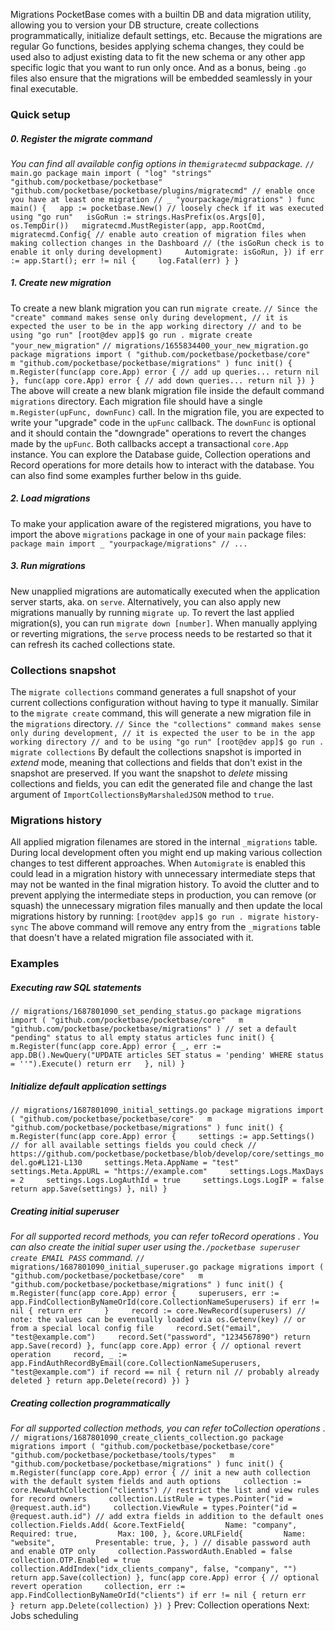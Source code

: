 Migrations
PocketBase comes with a builtin DB and data migration utility, allowing you to version your DB structure, create collections programmatically, initialize default settings, etc.
Because the migrations are regular Go functions, besides applying schema changes, they could be used also to adjust existing data to fit the new schema or any other app specific logic that you want to run only once.
And as a bonus, being `.go` files also ensure that the migrations will be embedded seamlessly in your final executable.
###  Quick setup 
#####  0. Register the migrate command 
_You can find all available config options in the`migratecmd` subpackage._
`// main.go package main import ( "log" "strings" "github.com/pocketbase/pocketbase" "github.com/pocketbase/pocketbase/plugins/migratecmd" // enable once you have at least one migration // _ "yourpackage/migrations" ) func main() {   app := pocketbase.New() // loosely check if it was executed using "go run"   isGoRun := strings.HasPrefix(os.Args[0], os.TempDir())   migratecmd.MustRegister(app, app.RootCmd, migratecmd.Config{ // enable auto creation of migration files when making collection changes in the Dashboard // (the isGoRun check is to enable it only during development)     Automigrate: isGoRun, }) if err := app.Start(); err != nil {     log.Fatal(err) } }`
#####  1. Create new migration 
To create a new blank migration you can run `migrate create`.
`// Since the "create" command makes sense only during development, // it is expected the user to be in the app working directory // and to be using "go run" [root@dev app]$ go run . migrate create "your_new_migration"`
`// migrations/1655834400_your_new_migration.go package migrations import ( "github.com/pocketbase/pocketbase/core"   m "github.com/pocketbase/pocketbase/migrations" ) func init() {   m.Register(func(app core.App) error { // add up queries... return nil }, func(app core.App) error { // add down queries... return nil }) }`
The above will create a new blank migration file inside the default command `migrations` directory.
Each migration file should have a single `m.Register(upFunc, downFunc)` call.
In the migration file, you are expected to write your "upgrade" code in the `upFunc` callback. The `downFunc` is optional and it should contain the "downgrade" operations to revert the changes made by the `upFunc`. Both callbacks accept a transactional `core.App` instance.
You can explore the Database guide, Collection operations and Record operations for more details how to interact with the database. You can also find some examples further below in ths guide.
#####  2. Load migrations 
To make your application aware of the registered migrations, you have to import the above `migrations` package in one of your `main` package files:
`package main import _ "yourpackage/migrations" // ...`
#####  3. Run migrations 
New unapplied migrations are automatically executed when the application server starts, aka. on `serve`.
Alternatively, you can also apply new migrations manually by running `migrate up`. To revert the last applied migration(s), you can run `migrate down [number]`. When manually applying or reverting migrations, the `serve` process needs to be restarted so that it can refresh its cached collections state.
###  Collections snapshot 
The `migrate collections` command generates a full snapshot of your current collections configuration without having to type it manually. Similar to the `migrate create` command, this will generate a new migration file in the `migrations` directory.
`// Since the "collections" command makes sense only during development, // it is expected the user to be in the app working directory // and to be using "go run" [root@dev app]$ go run . migrate collections`
By default the collections snapshot is imported in _extend_ mode, meaning that collections and fields that don't exist in the snapshot are preserved. If you want the snapshot to _delete_ missing collections and fields, you can edit the generated file and change the last argument of `ImportCollectionsByMarshaledJSON` method to `true`.
###  Migrations history 
All applied migration filenames are stored in the internal `_migrations` table. During local development often you might end up making various collection changes to test different approaches. When `Automigrate` is enabled this could lead in a migration history with unnecessary intermediate steps that may not be wanted in the final migration history.
To avoid the clutter and to prevent applying the intermediate steps in production, you can remove (or squash) the unnecessary migration files manually and then update the local migrations history by running:
`[root@dev app]$ go run . migrate history-sync`
The above command will remove any entry from the `_migrations` table that doesn't have a related migration file associated with it.
###  Examples 
#####  Executing raw SQL statements 
`// migrations/1687801090_set_pending_status.go package migrations import ( "github.com/pocketbase/pocketbase/core"   m "github.com/pocketbase/pocketbase/migrations" ) // set a default "pending" status to all empty status articles func init() {   m.Register(func(app core.App) error { _, err := app.DB().NewQuery("UPDATE articles SET status = 'pending' WHERE status = ''").Execute() return err   }, nil) }`
#####  Initialize default application settings 
`// migrations/1687801090_initial_settings.go package migrations import ( "github.com/pocketbase/pocketbase/core"   m "github.com/pocketbase/pocketbase/migrations" ) func init() {   m.Register(func(app core.App) error {     settings := app.Settings() // for all available settings fields you could check // https://github.com/pocketbase/pocketbase/blob/develop/core/settings_model.go#L121-L130     settings.Meta.AppName = "test"     settings.Meta.AppURL = "https://example.com"     settings.Logs.MaxDays = 2     settings.Logs.LogAuthId = true     settings.Logs.LogIP = false return app.Save(settings) }, nil) }`
#####  Creating initial superuser 
_For all supported record methods, you can refer toRecord operations_ .
_You can also create the initial super user using the`./pocketbase superuser create EMAIL PASS` command._
`// migrations/1687801090_initial_superuser.go package migrations import ( "github.com/pocketbase/pocketbase/core"   m "github.com/pocketbase/pocketbase/migrations" ) func init() {   m.Register(func(app core.App) error {     superusers, err := app.FindCollectionByNameOrId(core.CollectionNameSuperusers) if err != nil { return err     }     record := core.NewRecord(superusers) // note: the values can be eventually loaded via os.Getenv(key) // or from a special local config file     record.Set("email", "test@example.com")     record.Set("password", "1234567890") return app.Save(record) }, func(app core.App) error { // optional revert operation     record, _ := app.FindAuthRecordByEmail(core.CollectionNameSuperusers, "test@example.com") if record == nil { return nil // probably already deleted } return app.Delete(record) }) }`
#####  Creating collection programmatically 
_For all supported collection methods, you can refer toCollection operations_ .
`// migrations/1687801090_create_clients_collection.go package migrations import ( "github.com/pocketbase/pocketbase/core" "github.com/pocketbase/pocketbase/tools/types"   m "github.com/pocketbase/pocketbase/migrations" ) func init() {   m.Register(func(app core.App) error { // init a new auth collection with the default system fields and auth options     collection := core.NewAuthCollection("clients") // restrict the list and view rules for record owners     collection.ListRule = types.Pointer("id = @request.auth.id")     collection.ViewRule = types.Pointer("id = @request.auth.id") // add extra fields in addition to the default ones     collection.Fields.Add( &core.TextField{         Name: "company",         Required: true,         Max: 100, }, &core.URLField{         Name: "website",         Presentable: true, }, ) // disable password auth and enable OTP only     collection.PasswordAuth.Enabled = false     collection.OTP.Enabled = true     collection.AddIndex("idx_clients_company", false, "company", "") return app.Save(collection) }, func(app core.App) error { // optional revert operation     collection, err := app.FindCollectionByNameOrId("clients") if err != nil { return err     } return app.Delete(collection) }) }`
Prev: Collection operations Next: Jobs scheduling
